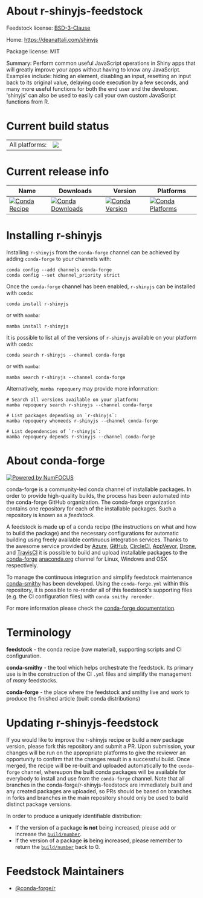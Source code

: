About r-shinyjs-feedstock
=========================

Feedstock license: [BSD-3-Clause](https://github.com/conda-forge/r-shinyjs-feedstock/blob/main/LICENSE.txt)

Home: https://deanattali.com/shinyjs

Package license: MIT

Summary: Perform common useful JavaScript operations in Shiny apps that will greatly improve your apps without having to know any JavaScript. Examples include: hiding an element, disabling an input, resetting an input back to its original value, delaying code execution by a few seconds, and many more useful functions for both the end user and the developer. 'shinyjs' can also be used to easily call your own custom JavaScript functions from R.

Current build status
====================


<table><tr><td>All platforms:</td>
    <td>
      <a href="https://dev.azure.com/conda-forge/feedstock-builds/_build/latest?definitionId=1611&branchName=main">
        <img src="https://dev.azure.com/conda-forge/feedstock-builds/_apis/build/status/r-shinyjs-feedstock?branchName=main">
      </a>
    </td>
  </tr>
</table>

Current release info
====================

| Name | Downloads | Version | Platforms |
| --- | --- | --- | --- |
| [![Conda Recipe](https://img.shields.io/badge/recipe-r--shinyjs-green.svg)](https://anaconda.org/conda-forge/r-shinyjs) | [![Conda Downloads](https://img.shields.io/conda/dn/conda-forge/r-shinyjs.svg)](https://anaconda.org/conda-forge/r-shinyjs) | [![Conda Version](https://img.shields.io/conda/vn/conda-forge/r-shinyjs.svg)](https://anaconda.org/conda-forge/r-shinyjs) | [![Conda Platforms](https://img.shields.io/conda/pn/conda-forge/r-shinyjs.svg)](https://anaconda.org/conda-forge/r-shinyjs) |

Installing r-shinyjs
====================

Installing `r-shinyjs` from the `conda-forge` channel can be achieved by adding `conda-forge` to your channels with:

```
conda config --add channels conda-forge
conda config --set channel_priority strict
```

Once the `conda-forge` channel has been enabled, `r-shinyjs` can be installed with `conda`:

```
conda install r-shinyjs
```

or with `mamba`:

```
mamba install r-shinyjs
```

It is possible to list all of the versions of `r-shinyjs` available on your platform with `conda`:

```
conda search r-shinyjs --channel conda-forge
```

or with `mamba`:

```
mamba search r-shinyjs --channel conda-forge
```

Alternatively, `mamba repoquery` may provide more information:

```
# Search all versions available on your platform:
mamba repoquery search r-shinyjs --channel conda-forge

# List packages depending on `r-shinyjs`:
mamba repoquery whoneeds r-shinyjs --channel conda-forge

# List dependencies of `r-shinyjs`:
mamba repoquery depends r-shinyjs --channel conda-forge
```


About conda-forge
=================

[![Powered by
NumFOCUS](https://img.shields.io/badge/powered%20by-NumFOCUS-orange.svg?style=flat&colorA=E1523D&colorB=007D8A)](https://numfocus.org)

conda-forge is a community-led conda channel of installable packages.
In order to provide high-quality builds, the process has been automated into the
conda-forge GitHub organization. The conda-forge organization contains one repository
for each of the installable packages. Such a repository is known as a *feedstock*.

A feedstock is made up of a conda recipe (the instructions on what and how to build
the package) and the necessary configurations for automatic building using freely
available continuous integration services. Thanks to the awesome service provided by
[Azure](https://azure.microsoft.com/en-us/services/devops/), [GitHub](https://github.com/),
[CircleCI](https://circleci.com/), [AppVeyor](https://www.appveyor.com/),
[Drone](https://cloud.drone.io/welcome), and [TravisCI](https://travis-ci.com/)
it is possible to build and upload installable packages to the
[conda-forge](https://anaconda.org/conda-forge) [anaconda.org](https://anaconda.org/)
channel for Linux, Windows and OSX respectively.

To manage the continuous integration and simplify feedstock maintenance
[conda-smithy](https://github.com/conda-forge/conda-smithy) has been developed.
Using the ``conda-forge.yml`` within this repository, it is possible to re-render all of
this feedstock's supporting files (e.g. the CI configuration files) with ``conda smithy rerender``.

For more information please check the [conda-forge documentation](https://conda-forge.org/docs/).

Terminology
===========

**feedstock** - the conda recipe (raw material), supporting scripts and CI configuration.

**conda-smithy** - the tool which helps orchestrate the feedstock.
                   Its primary use is in the construction of the CI ``.yml`` files
                   and simplify the management of *many* feedstocks.

**conda-forge** - the place where the feedstock and smithy live and work to
                  produce the finished article (built conda distributions)


Updating r-shinyjs-feedstock
============================

If you would like to improve the r-shinyjs recipe or build a new
package version, please fork this repository and submit a PR. Upon submission,
your changes will be run on the appropriate platforms to give the reviewer an
opportunity to confirm that the changes result in a successful build. Once
merged, the recipe will be re-built and uploaded automatically to the
`conda-forge` channel, whereupon the built conda packages will be available for
everybody to install and use from the `conda-forge` channel.
Note that all branches in the conda-forge/r-shinyjs-feedstock are
immediately built and any created packages are uploaded, so PRs should be based
on branches in forks and branches in the main repository should only be used to
build distinct package versions.

In order to produce a uniquely identifiable distribution:
 * If the version of a package **is not** being increased, please add or increase
   the [``build/number``](https://docs.conda.io/projects/conda-build/en/latest/resources/define-metadata.html#build-number-and-string).
 * If the version of a package **is** being increased, please remember to return
   the [``build/number``](https://docs.conda.io/projects/conda-build/en/latest/resources/define-metadata.html#build-number-and-string)
   back to 0.

Feedstock Maintainers
=====================

* [@conda-forge/r](https://github.com/conda-forge/r/)


<!-- dummy commit to enable rerendering -->

